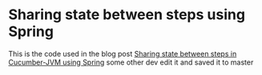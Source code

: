 # Sharing state between steps using Spring

This is the code used in
the blog post [Sharing state between steps in Cucumber-JVM using Spring](http://www.thinkcode.se/blog/2017/06/24/sharing-state-between-steps-in-cucumberjvm-using-spring)
some other dev edit it and saved it to master
